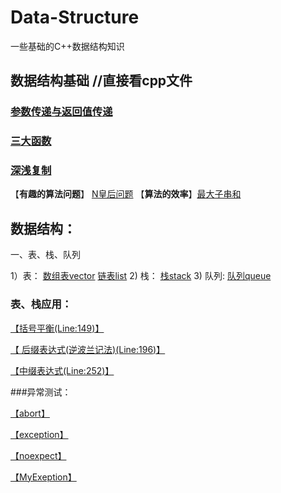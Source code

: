# Data-Structure
一些基础的C++数据结构知识
## 数据结构基础 //直接看cpp文件
### [参数传递与返回值传递](C++数据结构基础/C++的三种参数传递方式.md)
### [三大函数](C++数据结构基础/三大函数.md)
### [深浅复制](C++数据结构基础/深浅复制.md)

【**有趣的算法问题**】 [N皇后问题](N皇后问题/源.cpp)
【**算法的效率**】[最大子串和](最大子序列和/最大子序列和.cpp)

## 数据结构：

一、表、栈、队列

1）表： [数组表vector](表_栈_队列/VECTOR.h) [链表list](表_栈_队列/LIST.h) 
2) 栈： [栈stack](表_栈_队列/STACK.h)
3) 队列: [队列queue](表_栈_队列/QUEUE.h)


### 表、栈应用：

[【括号平衡(Line:149)】](表_栈_队列/main.cpp)

[【 后缀表达式(逆波兰记法)(Line:196)】](表_栈_队列/main.cpp)

[【中缀表达式(Line:252)】](表_栈_队列/main.cpp)

###异常测试：

[【abort】](异常处理代码example/abort.cpp)

[【exception】](异常处理代码example/exception.cpp)

[【noexpect】](异常处理代码example/noexpect.cpp)

[【MyExeption】](表_栈_队列/MyException.h)



